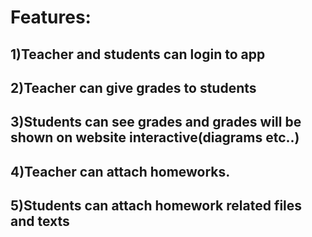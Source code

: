 # Features:
## 1)Teacher and students can login to app

## 2)Teacher can give grades to students

## 3)Students can see grades and grades will be shown on website interactive(diagrams etc..)

## 4)Teacher can attach homeworks.

## 5)Students can attach homework related files and texts

